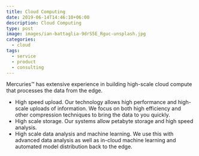 ```yaml
---
title: Cloud Computing
date: 2019-06-14T14:46:10+06:00
description: Cloud Computing
type: post
image: images/ian-battaglia-9drS5E_Rguc-unsplash.jpg
categories: 
  - cloud
tags:
  - service
  - product
  - consulting
---
```


Mercuries&trade; has extensive experience in building high-scale cloud compute
that processes the data from the edge.

- High speed upload. Our technology allows high performance and high-scale
    uploads of information. We focus on both high efficiency and other
    compression techniques to bring the data to you quickly.
- High scale storage. Our systems allow petabyte storage and high speed
    analysis.
- High scale data analysis and machine learning. We use this with advanced data
    analysis as well as in-cloud machine learning and automated model
    distribution back to the edge.
